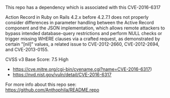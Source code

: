 This repo has a dependency which is associated with this CVE-2016-6317

Action Record in Ruby on Rails 4.2.x before 4.2.7.1 does not properly consider differences in parameter handling between the Active Record component and the JSON implementation, which allows remote attackers to bypass intended database-query restrictions and perform NULL checks or trigger missing WHERE clauses via a crafted request, as demonstrated by certain "[nil]" values, a related issue to CVE-2012-2660, CVE-2012-2694, and CVE-2013-0155.

CVSS v3 Base Score: 7.5 High

- https://cve.mitre.org/cgi-bin/cvename.cgi?name=CVE-2016-6317)
- https://nvd.nist.gov/vuln/detail/CVE-2016-6317

For more info about this repo see: https://github.com/Anthophila/README.repo
